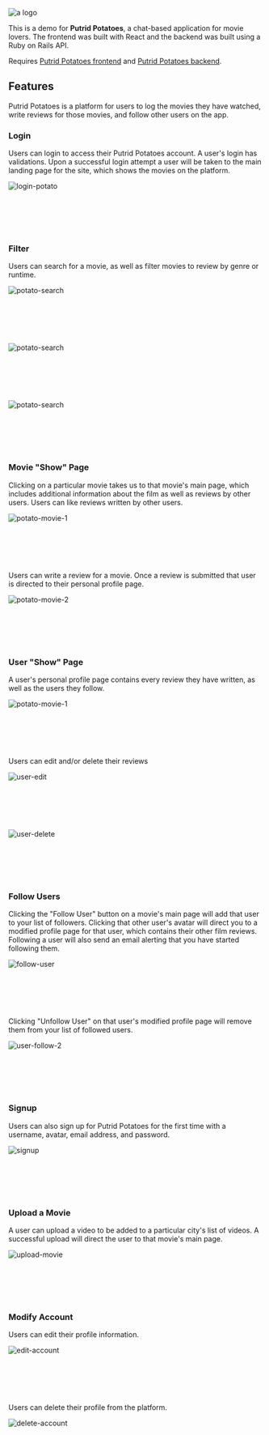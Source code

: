 ![a logo](https://upload.wikimedia.org/wikipedia/commons/f/f6/Ppmovielogo.png)

This is a demo for **Putrid Potatoes**, a chat-based application for movie lovers. The frontend was built with React and the backend was built using a Ruby on Rails API.

Requires [Putrid Potatoes frontend](https://github.com/jmarthaller/movie-chat-app-frontend) and [Putrid Potatoes backend](https://github.com/jmarthaller/movie-chat-app-backend).

## Features

Putrid Potatoes is a platform for users to log the movies they have watched, write reviews for those movies, and follow other users on the app.

### Login

Users can login to access their Putrid Potatoes account. A user's login has validations. Upon a successful login attempt a user will be taken to the main landing page for the site, which shows the movies on the platform.

![login-potato](gifs/login-potato.gif)

<br/><br/>
<br/><br/>

### Filter

Users can search for a movie, as well as filter movies to review by genre or runtime.

![potato-search](gifs/potato-search.gif)

<br/><br/>
<br/><br/>

![potato-search](gifs/potato-genre.gif)

<br/><br/>
<br/><br/>

![potato-search](gifs/potato-runtime.gif)

<br/><br/>
<br/><br/>

### Movie "Show" Page

Clicking on a particular movie takes us to that movie's main page, which includes additional information about the film as well as reviews by other users. Users can like reviews written by other users. 

![potato-movie-1](gifs/potato-movie-1.gif)

<br/><br/>
<br/><br/>

Users can write a review for a movie. Once a review is submitted that user is directed to their personal profile page. 

![potato-movie-2](gifs/potato-movie-2.gif)

<br/><br/>
<br/><br/>

### User "Show" Page

A user's personal profile page contains every review they have written, as well as the users they follow.

![potato-movie-1](gifs/potato-movie-1.gif)

<br/><br/>
<br/><br/>

Users can edit and/or delete their reviews

![user-edit](gifs/user-edit.gif)

<br/><br/>
<br/><br/>

![user-delete](gifs/user-delete.gif)

<br/><br/>
<br/><br/>

### Follow Users

Clicking the "Follow User" button on a movie's main page will add that user to your list of followers. Clicking that other user's avatar will direct you to a modified profile page for that user, which contains their other film reviews. Following a user will also send an email alerting that you have started following them.

![follow-user](gifs/follow-user.gif)

<br/><br/>
<br/><br/>

Clicking "Unfollow User" on that user's modified profile page will remove them from your list of followed users.

![user-follow-2](gifs/user-follow-2.gif)

<br/><br/>
<br/><br/>

### Signup

Users can also sign up for Putrid Potatoes for the first time with a username, avatar, email address, and password.

![signup](gifs/signup.gif)

<br/><br/>
<br/><br/>

### Upload a Movie

A user can upload a video to be added to a particular city's list of videos. A successful upload will direct the user to that movie's main page.

![upload-movie](gifs/upload-movie.gif)

<br/><br/>
<br/><br/>

### Modify Account

Users can edit their profile information.

![edit-account](gifs/edit-account.gif)

<br/><br/>
<br/><br/>

Users can delete their profile from the platform.

![delete-account](gifs/delete-account.gif)

